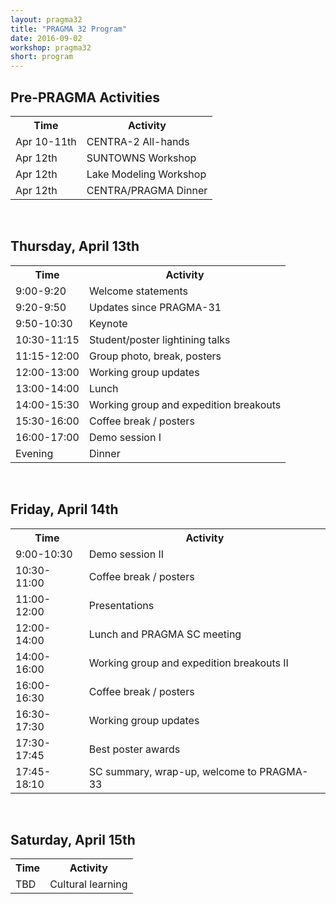 ```yaml
---
layout: pragma32
title: "PRAGMA 32 Program"
date: 2016-09-02
workshop: pragma32
short: program
---
```



## Pre-PRAGMA Activities 
 
<table class="program32">
  <tr>
    <th>Time</th>
    <th>Activity</th>
  </tr>
  <tr>
    <td>Apr 10-11th</td>
    <td>CENTRA-2 All-hands</td>
  </tr>
  <tr>
    <td>Apr 12th</td>
    <td>SUNTOWNS Workshop</td>
  </tr>
  <tr> 
    <td>Apr 12th</td>
    <td>Lake Modeling Workshop</td>
  </tr>
  <tr>
    <td>Apr 12th</td>
    <td>CENTRA/PRAGMA Dinner</td>
  </tr>
</table>


<br>
 
 
## Thursday, April 13th

<table class="program32">
  <tr>
    <th>Time</th>
    <th>Activity</th>
  </tr>
  <tr>
    <td>9:00-9:20</td>
    <td>Welcome statements</td>
  </tr>
  <tr>
    <td>9:20-9:50</td>
    <td>Updates since PRAGMA-31</td>
  </tr>
  <tr>
    <td>9:50-10:30</td>
    <td>Keynote</td>
  </tr>
  <tr>
    <td>10:30-11:15</td>
    <td>Student/poster lightining talks</td>
  </tr>
  <tr>
    <td>11:15-12:00</td>
    <td>Group photo, break, posters</td>
  </tr>
  <tr>
    <td>12:00-13:00</td>
    <td>Working group updates</td>
  </tr>
  <tr>
    <td>13:00-14:00</td>
    <td>Lunch</td>
  </tr>
  <tr>
    <td>14:00-15:30</td>
    <td>Working group and expedition breakouts</td>
  </tr>
  <tr>
    <td>15:30-16:00</td>
    <td>Coffee break / posters</td>
  </tr>
  <tr>
    <td>16:00-17:00</td>
    <td>Demo session I</td>
  </tr>
  <tr>
    <td>Evening</td>
    <td>Dinner</td>
  </tr>
</table> 


<br>


## Friday, April 14th
 
<table class="program32">
  <tr>
    <th>Time</th>
    <th>Activity</th>
  </tr>
  <tr>
    <td>9:00-10:30</td>
    <td>Demo session II</td>
  </tr>
  <tr>
    <td>10:30-11:00</td>
    <td>Coffee break / posters</td>
  </tr>
  <tr>
    <td>11:00-12:00</td>
    <td>Presentations</td>
  </tr>
  <tr>
    <td>12:00-14:00</td>
    <td>Lunch and PRAGMA SC meeting</td>
  </tr>
  <tr>
    <td>14:00-16:00</td>
    <td>Working group and expedition breakouts II</td>
  </tr>
  <tr>
    <td>16:00-16:30</td>
    <td>Coffee break / posters</td>
  </tr>
  <tr>
    <td>16:30-17:30</td>
    <td>Working group updates</td>
  </tr>
  <tr>
    <td>17:30-17:45</td>
    <td>Best poster awards</td>
  </tr>
  <tr>
    <td>17:45-18:10</td>
    <td>SC summary, wrap-up, welcome to PRAGMA-33</td>
  </tr>
</table>
 

<br>

 
## Saturday, April 15th

<table class="program32">
  <tr>
    <th>Time</th>
    <th>Activity</th>
  </tr>
  <tr>
    <td>TBD</td>
    <td>Cultural learning</td>
  </tr>
</table> 
 


